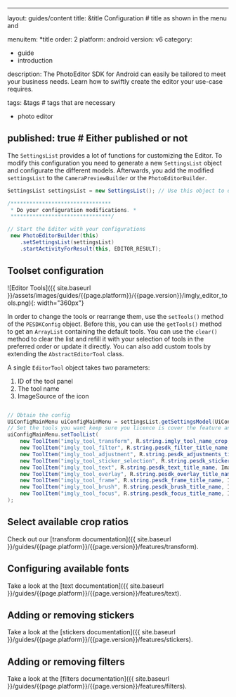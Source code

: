 [comment]: <> (-------------------------------------------------------------)
[comment]: <> (-------------------------------------------------------------)
[comment]: <> (-------This file is automatically generated by grovvy.-------)
[comment]: <> (---Do not modify this file -- YOUR CHANGES WILL BE ERASED!---)
[comment]: <> (-------------------------------------------------------------)
[comment]: <> (-------------------------------------------------------------)
---
layout: guides/content
title: &title Configuration # title as shown in the menu and 

menuitem: *title
order: 2
platform: android
version: v6
category: 
  - guide
  - introduction
  
description: The PhotoEditor SDK for Android can easily be tailored to meet your business needs. Learn how to swiftly create the editor your use-case requires.
  
tags: &tags # tags that are necessary
  - photo editor 

published: true # Either published or not 
---

The `SettingsList` provides a lot of functions for customizing the Editor.
To modify this configuration you need to generate a new `SettingsList` object and configurate the different models. Afterwards, you add the modified `settingsList` to the `CameraPreviewBuilder` or the `PhotoEditorBuilder`.

```java
SettingsList settingsList = new SettingsList(); // Use this object to do all your configurations

/********************************
 * Do your configuration modifications. *
 ********************************/

// Start the Editor with your configurations
 new PhotoEditorBuilder(this)
    .setSettingsList(settingsList)
    .startActivityForResult(this, EDITOR_RESULT);
```

## Toolset configuration

![Editor Tools]({{ site.baseurl }}/assets/images/guides/{{page.platform}}/{{page.version}}/imgly_editor_tools.png){: width="360px"}

In order to change the tools or rearrange them, use the `setTools()` method of the `PESDKConfig` object. Before this, you can use the `getTools()` method to get an `ArrayList` containing the default tools. You can use the `clear()` method to clear the list and refill it with your selection of tools in the preferred order or update it directly. You can also add custom tools by extending
the `AbstractEditorTool` class.

A single `EditorTool` object takes two parameters:

1. ID of the tool panel
2. The tool name
3. ImageSource of the icon

```java

// Obtain the config
UiConfigMainMenu uiConfigMainMenu = settingsList.getSettingsModel(UiConfigMainMenu.class) 
// Set the tools you want keep sure you licence is cover the feature and do not forget to include the correct modules in your build.gradle
uiConfigMainMenu.setToolList(
    new ToolItem("imgly_tool_transform", R.string.imgly_tool_name_crop, ImageSource.create(R.drawable.imgly_icon_tool_transform)),
    new ToolItem("imgly_tool_filter", R.string.pesdk_filter_title_name, ImageSource.create(R.drawable.imgly_icon_tool_filters)),
    new ToolItem("imgly_tool_adjustment", R.string.pesdk_adjustments_title_name, ImageSource.create(R.drawable.imgly_icon_tool_adjust)),
    new ToolItem("imgly_tool_sticker_selection", R.string.pesdk_sticker_title_name, ImageSource.create(R.drawable.imgly_icon_tool_sticker)),
    new ToolItem("imgly_tool_text", R.string.pesdk_text_title_name, ImageSource.create(R.drawable.imgly_icon_tool_text)),
    new ToolItem("imgly_tool_overlay", R.string.pesdk_overlay_title_name, ImageSource.create(R.drawable.imgly_icon_tool_overlay)),
    new ToolItem("imgly_tool_frame", R.string.pesdk_frame_title_name, ImageSource.create(R.drawable.imgly_icon_tool_frame)),
    new ToolItem("imgly_tool_brush", R.string.pesdk_brush_title_name, ImageSource.create(R.drawable.imgly_icon_tool_brush)),
    new ToolItem("imgly_tool_focus", R.string.pesdk_focus_title_name, ImageSource.create(R.drawable.imgly_icon_tool_focus))
);

```

## Select available crop ratios

Check out our [transform documentation]({{ site.baseurl }}/guides/{{page.platform}}/{{page.version}}/features/transform).

## Configuring available fonts

Take a look at the [text documentation]({{ site.baseurl }}/guides/{{page.platform}}/{{page.version}}/features/text).

## Adding or removing stickers

Take a look at the [stickers documentation]({{ site.baseurl }}/guides/{{page.platform}}/{{page.version}}/features/stickers).

## Adding or removing filters

Take a look at the [filters documentation]({{ site.baseurl }}/guides/{{page.platform}}/{{page.version}}/features/filters).


